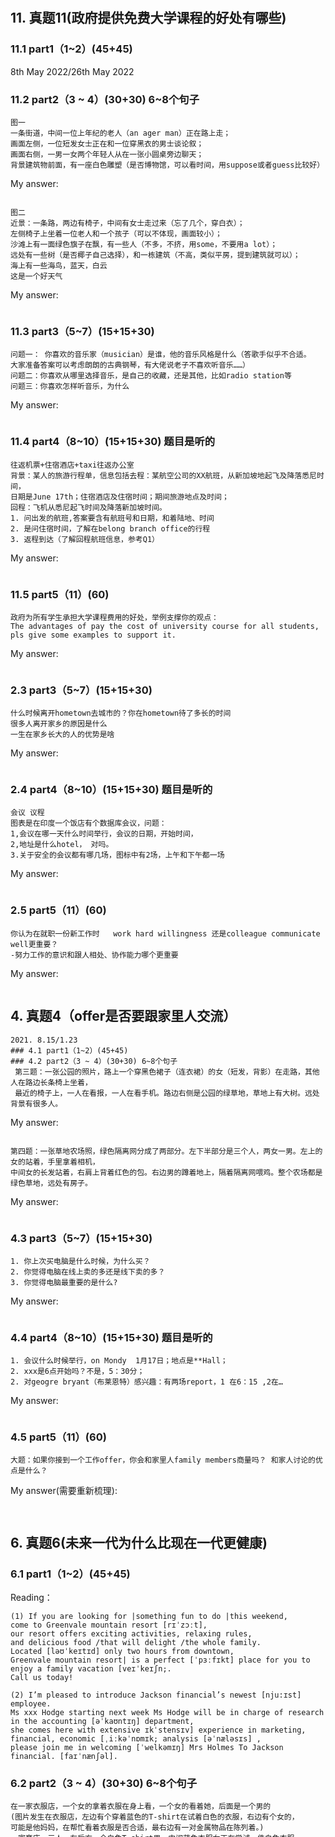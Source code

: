 ```







































































```
## 11.	真题11(政府提供免费大学课程的好处有哪些)
### 11.1	part1（1~2）(45+45)   
8th May 2022/26th May 2022
### 11.2	part2（3 ~ 4）(30+30) 6~8个句子
```
图一
一条街道，中间一位上年纪的老人（an ager man）正在路上走；
画面左侧，一位短发女士正在和一位穿黑衣的男士谈论叙；
画面右侧，一男一女两个年轻人从在一张小圆桌旁边聊天；
背景建筑物前面，有一座白色雕塑（是否博物馆，可以看时间，用suppose或者guess比较好）
```
My answer:

```

```

```
图二
近景：一条路，两边有椅子，中间有女士走过来（忘了几个，穿白衣）；
左侧椅子上坐着一位老人和一个孩子（可以不体现，画面较小）；
沙滩上有一面绿色旗子在飘，有一些人（不多，不挤，用some，不要用a lot）；
远处有一些树（是否椰子自己选择），和一栋建筑（不高，类似平房，提到建筑就可以）；
海上有一些海鸟，蓝天，白云
这是一个好天气
```
My answer:

```

```

### 11.3	part3（5~7）(15+15+30)
```
问题一： 你喜欢的音乐家（musician）是谁，他的音乐风格是什么（答歌手似乎不合适。
大家准备答案可以考虑朗朗的古典钢琴，有大佬说老子不喜欢听音乐……）
问题二：你喜欢从哪里选择音乐，是自己的收藏，还是其他，比如radio station等
问题三：你喜欢怎样听音乐，为什么
```

My answer:

```

```

### 11.4	part4（8~10）(15+15+30) 题目是听的
```
往返机票+住宿酒店+taxi往返办公室
背景：某人的旅游行程单，信息包括去程：某航空公司的XX航班，从新加坡地起飞及降落悉尼时间，
日期是June 17th；住宿酒店及住宿时间；期间旅游地点及时间；
回程：飞机从悉尼起飞时间及降落新加坡时间。
1. 问出发的航班,答案要含有航班号和日期，和着陆地、时间
2. 是问住宿时间，了解在belong branch office的行程
3. 返程到达（了解回程航班信息，参考Q1）
```
My answer:

```

```
### 11.5	part5（11）(60)
```
政府为所有学生承担大学课程费用的好处，举例支撑你的观点：
The advantages of pay the cost of university course for all students,
pls give some examples to support it.
```
My answer:

```

```


### 2.3 part3（5~7）(15+15+30)
```
什么时候离开hometown去城市的？你在hometown待了多长的时间
很多人离开家乡的原因是什么
一生在家乡长大的人的优势是啥
```
My answer:

```

```

### 2.4 part4（8~10）(15+15+30) 题目是听的
```
会议 议程
图表是在印度一个饭店有个数据库会议，问题：
1,会议在哪一天什么时间举行，会议的日期，开始时间，
2,地址是什么hotel， 对吗。
3.关于安全的会议都有哪几场，图标中有2场，上午和下午都一场
```
My answer:

```

```

### 2.5 part5（11）(60)
```
你认为在就职一份新工作时   work hard willingness 还是colleague communicate well更重要？
-努力工作的意识和跟人相处、协作能力哪个更重要
```
My answer:

```

```


## 4.	真题4（offer是否要跟家里人交流）
```
2021. 8.15/1.23
### 4.1	part1（1~2）(45+45)
### 4.2	part2（3 ~ 4）(30+30) 6~8个句子
 第三题：一张公园的照片，路上一个穿黑色裙子（连衣裙）的女（短发，背影）在走路，其他人在路边长条椅上坐着，
 最近的椅子上，一人在看报，一人在看手机。路边右侧是公园的绿草地，草地上有大树。远处背景有很多人。
```
My answer:

```

```

```
第四题：一张草地农场照，绿色隔离网分成了两部分。左下半部分是三个人，两女一男。左上的女的站着，手里拿着相机，
中间女的长发站着，右肩上背着红色的包。右边男的蹲着地上，隔着隔离网喂鸡。整个农场都是绿色草地，远处有房子。
```
My answer:

```

```

### 4.3	part3（5~7）(15+15+30)
```
1. 你上次买电脑是什么时候，为什么买？
2. 你觉得电脑在线上卖的多还是线下卖的多？
3. 你觉得电脑最重要的是什么?
```

My answer:

```

```

### 4.4	part4（8~10）(15+15+30) 题目是听的
```
1. 会议什么时候举行，on Mondy  1月17日；地点是**Hall；
2. xxx是6点开始吗？不是，5：30分；
2. 对geogre bryant（布莱恩特）感兴趣：有两场report，1 在6：15 ,2在…
```
My answer:

```

```


### 4.5	part5（11）(60)
```
大题：如果你接到一个工作offer，你会和家里人family members商量吗？ 和家人讨论的优点是什么？
```
My answer(需要重新梳理):

```
 
```




## 6.	真题6(未来一代为什么比现在一代更健康)
### 6.1	part1（1~2）(45+45)

Reading：

```
(1) If you are looking for |something fun to do |this weekend, 
come to Greenvale mountain resort [rɪˈzɔːt], 
our resort offers exciting activities, relaxing rules, 
and delicious food /that will delight /the whole family. 
Located [ləʊˈkeɪtɪd] only two hours from downtown, 
Greenvale mountain resort| is a perfect [ˈpɜːfɪkt] place for you to enjoy a family vacation [veɪˈkeɪʃn;. 
Call us today!
```

```
(2) I’m pleased to introduce Jackson financial’s newest [nju:ɪst] employee. 
Ms xxx Hodge starting next week Ms Hodge will be in charge of research in the accounting [əˈkaʊntɪŋ] department, 
she comes here with extensive ɪkˈstensɪv] experience in marketing, 
financial, economic [ˌiːkəˈnɒmɪk; analysis [əˈnæləsɪs] , 
please join me in welcoming [ˈwelkəmɪŋ] Mrs Holmes To Jackson financial. [faɪˈnænʃəl].
```

### 6.2	part2（3 ~ 4）(30+30) 6~8个句子
```
在一家衣服店，一个女的拿着衣服在身上看，一个女的看着她，后面是一个男的
(图片发生在衣服店，左边有个穿着蓝色的T-shirt在试着白色的衣服，右边有个女的，
可能是他妈妈，在帮忙看着衣服是否合适，最右边有一对金属物品在陈列着。)
一家商店，三人，左后方一个白色T-shirt男，中间蓝色衣服女正在尝试一件白色衣服，
右边是一个黑人妇女，最左边有很多商品（说金属物品应该也可以）
```

![image](https://user-images.githubusercontent.com/2299635/171654973-5e9bff4c-01bd-4b73-a9c0-5f374b55e30a.png)

My answer:

```

```

```
两人-1女1男，三辆car，一辆自行车。女的蹲地上做着什么（开锁吧），
白色衬衣男正准备打开汽车门。路的另外一边有两辆车，还有很多树
```

![image](https://user-images.githubusercontent.com/2299635/171654890-ca978991-b859-4328-87f8-2705526ebd75.png)

My answer:

```

```

### 6.3	part3（5~7）(15+15+30)
```
1.	家乡呆了多长时间？ Where you lived before？How long did you lived there？
2.	你现在呆的地方你最喜欢什么？Do you like to live in current place？Why？
3.	如果你换了地方住，你最看重哪些点？为什么？
        If you want to change to another place，what is the most important？Why？
```
My answer:

```

```


### 6.4	part4（8~10）(15+15+30) 题目是听的

```
儿童文学会议
第一题：什么时候举办？
第二题：有一本什么书，什么时候可以签名
I want to have the chance to sign a book written by XXX？Do I have the opportunity？
第三题：对reading technology感兴趣，参加哪些
```

My answer:

```

```


### 6.5	part5（11）(60)
```
现在的人和将来的人会比较健康，为什么？
```

My answer:

```

```




## 10.	真题10（买房/公寓比租房的缺点）
2022. 1.23 19:00 / 29th May, 2022

### 10.1	part1（1 ~ 2）(45+45)
### 10.2	part2（3 ~ 4）(30+30) 6~8个句子
 ![image](https://user-images.githubusercontent.com/2299635/170911691-94f06647-b4b2-4674-b81d-7c8d5bb833ed.png)

My answer:

```

```
 
![image](https://user-images.githubusercontent.com/2299635/170911697-ff0cc890-86b8-42b8-9bf9-cdac0d58dad8.png)

My answer:

```

```



### 10.3	part3（5~7）(15+15+30)
```
背景：一个公共汽车公司想要扩张，对你进行一个电话采访。
1.上次啥时候乘坐公共汽车？独自乘坐的吗？
2.一般什么情况下你会想乘坐公共汽车，为什么？
3.你会选择公共汽车出行吗？为什么会or不会？
```
My answer:

```

```

### 10.4	part4（8~10）(15+15+30) 题目是听的
```
背景：要举行一个招聘会
 
1.时间、地点（这里卡了一下，应该是这两个），会议开始时间
2.想参加一个会议，具体信息？
图中有两场这个会议，但是有一场用红线划掉了，并标注了取消，只介绍剩下一场就好
3.想参加线上（应该是说的线上的，这个关键词他重读了，在表中也很好找）的，具体信息？
一共两场，一场9：30AM，一场11；30AM
```
My answer:

```

```

### 10.5	part5（11）(60)
```
问自己有一套房子或者公寓与租房的相比缺点是什么
买房子对比租房子的缺点，并描述认为是缺点的理由。
```
My answer:
``` 

```





## 12.	真题12（毕业后第一份工作重要吗）
### 12.1	part1（1~2）(45+45)
### 12.2	part2（3 ~ 4）(30+30) 6~8个句子
```
图1：
海上有一船，夹板上面有四个人，两男的坐个椅子，白衬衣男整理领口，黑衣男在看手机，
后面两个人站着好像在聊天，背景是海水和岸边的山、树。
```
My answer:

```

```

```
图2：
三个人坐在办公室，男主管位置的有台电脑，对面靠右下方的男的拿个笔纸在记录啥，
男的旁边女的在递东西给主管。
```
My answer:

```

```

### 12.3	part3（5~7）(15+15+30)
```
1、	你用这个手机多长时间，用的频率
2、
3、如果有新的手机出来， 你打算买吗？
```
My answer:

```

```


### 12.4	part4（8~10）(15+15+30) 题目是听的
### 12.5	part5（11）(60) 
```
有些人觉得人毕业后的第一份工作对他或她的后续职业有很大影响，你认可还是不认可，为什么？
```
My answer:

```

```






## 13.	真题13（offer是否需要考虑公司的名誉）
### 13.1	part1（1~2）(45+45)
### 13.2	part2（3 ~ 4）(30+30) 6~8个句子
图1：
一个穿黑色裙的女生躺在椅子上看书，挨着他的是一个穿红色T恤的男人躺在椅子上，手里端着一瓶水。背后可以看到一个人，站着门的中间。左侧可以看到一辆摩托车。
在一个房间，右边一个男人和一个女人坐在躺椅上，女人在看书；他们的前面是一个桌子，桌子的右边是一辆摩托车，他们的右边，有个男人，正在进来。
```

```

图2：化学实验室里面有三个人，全部穿着白色工作服。在镜头前，是一个男生挨着桌子站着，好像在准备实验材料。背后可以看到一个女生正在打开冰箱，好像要存放化学物品。另外一个女生正在从外面开门进来
在一个实验室，共三个人，两个女人，一个男人，他们都穿着白色的制服（实验室常穿的），男人正在擦桌子；背后一个女人正在开冰箱，另外一个女人正开门进来，背后可以看到显微镜。
My answer:

```

```

13.3	part3（5~7）(15+15+30)
1、上次是什么时间跟谁联系，为什么？
2、你使用邮件的频率是多少？
3、什么情况下你会选择发邮件，还是选择打电话。

My answer:

``` 

```

13.4	part4（8~10）(15+15+30) 题目是听的
1、问钓鱼需不需要带什么装备，其实不需要，表格右侧示意提供全部工具。
2、对Class有兴趣，想了解class相关信息，有两个相关的class。

My answer:

```

```

13.5	part5（11）(60)
当你获得一个公司的offer时，你是否同意需要考虑这个公司的reputation

``` 


```






## 15.	真题15（获得professional success，是否需要take risk）
15th May 2022
### 15.1	part1（1~2）(45+45)
1.	Renus family restaurant \celebrate\outstanding dinner
2.	Professionals, appointment, specific
### 15.2	part2（3 ~ 4）(30+30) 6~8个句子
在街上，中间有三个人站在自行车旁，穿着自行车服装和安全帽，应当是骑行爱好者，左边有一个人再走，右边有一个人坐在椅子上

My answer:

```

```

两个人在办公室，2个人，旁边有复印件和打印机，女人正在问男人，男人穿着正装

My answer:

```

```

### 15.3	part3（5~7）(15+15+30)
工作的地方离家多远，是否需要开车
你喜欢上班早一点，还是晚一点？
上班哪个比较好，好的主管 supper visors、好的同事、还是其他？

My answer:

```

```

### 15.4	part4（8~10）(15+15+30) 题目是听的
日程表
是否是4月3号开？ -- 回答是的

是否还有自行车/徒步旅行
原本是要4、4的，但是被cancel了，所以要说不是的

有几个跟food相关的
有两个，cook、另外一个在11 am

### 15.5	part5（11）(60)
成功是否需要冒险

My answer:

```

```






## 16.	真题16（有钱就快乐吗）
2022.3/13
### 16.1	part1（1~2）(45+45)
### 16.2	part2（3 ~ 4）(30+30) 6~8个句子
餐厅：三个人（前台和帮厨）； 前台点菜的地方，有收银，有食物的餐盘、空餐盘；<3>左边站了一个长卷头发穿黑色裙子的女士，中间是一个穿着白色衣服的女士拿着餐盘，女士的左边是一排像食堂打菜的柜子（里面有菜）。
or 一个餐馆中，左边站了一个长卷头发穿黑色裙子的女士，中间是一个穿着白色衣服的女士拿着餐盘，女士的左边是一排像食堂打菜的柜子（里面有菜），柜子的前面站着2个男士。 

餐盘 plate 
My answer:

```

```

6个人，都是女的，5个穿白大褂(医生那种)，第六个人坐在后面，穿黑衣服； 右侧两个女的在交谈，中间两个女的也在交谈，中间靠后一个女的在看书； 左下角女的穿黑衣服，在做事，后面有个仪器台子，上面堆满仪器
or 实验室里，右边是2个女生，一个站着，一个坐着，在看一本书；中间是一个女生坐在课桌前，与左边的女生在指着一本书交流。背景有一些化学实验器具，显微镜，试管，烧杯，放实验器具的黄色桌子等

My answer:

```

```

### 16.3	part3（5~7）(15+15+30)
1. 怎么判断纪念品的质量？
2. 你所住的地方最受欢迎的纪念品是什么，为什么？
3. 你会在网上购买吗，为什么（你会在网上买纪念品吗？）

My answer:

```

```
### 16.4	part4（8~10）(15+15+30) 题目是听的
### 16.5	part5（11）(60)
有钱就会快乐吗？请给出理由。

My answer:

```

```





## 17.	真题17（幽默humourless还是严肃seriousness）
15th May 2022
### 17.1	part1（1~2）(45+45)
### 17.2	part2（3 ~ 4）(30+30) 6~8个句子
图1：室内等候厅，左边4个大妈并排坐在一张黑色长凳上，再看前面的黑色电视屏，他们前面有2个小男孩，一个坐在长凳上看那个电视屏，
一个横躺在上面。电视右边有个动物雕像。后面有3个美女服务员站在前台，围成一圈在聊天

图2: 右边有把大的遮阳伞，下面一张桌子，两个女人坐在下面吃零食。右边一个大妈在走，手里拿着个玻璃杯。后面是个房子
 ![image](https://user-images.githubusercontent.com/2299635/170913680-81ccc33a-296e-43a3-93a8-f6b777ea963e.png)

### 17.3	part3（5~7）(15+15+30)
1、最近一次参加生日party是什么时候，是给谁过生日
2、你一般在哪里买生日礼物
3、你认为生日party需要准备不同种类的食物吗？为什么

My answer:

```

```

### 17.4	part4（8~10）(15+15+30) 题目是听的
一次食品公司的面试安排：从早上8点开始，有好几场面试

1、问在哪天，几点钟开始

2、没太听懂，跟8点30那场面试取消相关。

3、问有几场跟营养均衡师岗位的面试，几点钟开始
### 17.5	part5（11）(60)
你更愿意跟哪种人工作：比较幽默 humourless 的人，还是比较严肃 seriousness 的人

My answer:

```

```





## 18.	真题18（项目中分歧需要解决还是忽略）
2022.3.6
### 18.1	part1（1~2）(45+45)
### 18.2	part2（3 ~ 4）(30+30) 6~8个句子
1. 在一个广场，有很多人，有个老人骑着自行车，右边有个人拿帽子。远处有树和塔

My answer:

```

```

3. 在一个湖边，有五个站在湖边看着湖里有两划船的人，在后面有几个狮子像和很多树。

My answer:

```

```

### 18.3	part3（5~7）(15+15+30)
1. 你的房子多久了，是公寓或是House？
2. 如果要改善，你最想改善哪些？
3. 如要维修房子你是请人或是自已动手？Why？

My answer:

```

```
### 18.4	part4（8~10）(15+15+30) 题目是听的
### 18.5	part5（11）(60)
如果两个人在项目中出现分歧是要解决或是忽略？

My answer:

```

```






## 19.	真题19（请说明一下在一个公司的多处不同城市工作的好处）
20th Feb 2022/ 15th May 2022
### 19.1	part1（1~2）(45+45)
### 19.2	part2（3 ~ 4）(30+30) 6~8个句子
在街上，左边一个穿着黑色的男的坐在椅子上，打着电话；一个女的穿着绿色衣服，也坐在椅子上，看手机；一个大妈拿着包子在路上走过。路的右边是一排树，道路的尽头有一辆白色的汽车

My answer:

```

```

图二：
在一个室内小店前，很多人地经过，店长坐在门口，旁边两个人在握手；店前面挂了很多商品。
图片2：在建筑物的内部，左边是个杂货店(Grocery store)，门口一个男的做在椅子上，旁边两个男的正站在那里谈话，中间和右边有一些人在逛，背景是个服装店，里面有两个人在看服装
（有点复杂，感觉是阿拉伯世国家的商店外面）

My answer:

```

```



### 19.3	part3（5~7）(15+15+30)
1. 你的爱好hobby是什么，有多久了
2. 你有足够时间去做自己的爱好吗？Why
3. 请描述一下你的爱好，。。。。

My answer:

```

```

### 19.4	part4（8~10）(15+15+30) 题目是听的
### 19.5	part5（11）(60)
请说明一下在一个公司的多处不同城市工作的好处

My answer:

```

```







## 20.	真题20（你运动时喜欢一个人运动还是喜欢群体运动）
2022.3.13
### 20.1	part1（1~2）(45+45)
### 20.2	part2（3 ~ 4）(30+30) 6~8个句子
图片1：
一个阴天，照片应该是在校园，右边2个男生背着黑色的包站着路标旁，应该是寻找地址，他们在交谈，其中一个用手指着某个地点，中间是一个女学生应该是望着教学楼。中间一个女生背着包和提着一把伞，背后有建筑和很多人，还有绿色的草

My answer:

```

```

图片2：
是在海边的沙滩上，很多人在沙滩上站着，也有很多人坐着，海里还有很多人在游泳，我们可以看到很太阳伞。

My answer:

```

```

### 20.3	part3（5~7）(15+15+30)
1. 你是经常在家做饭还是在外面吃，为什么
2. 什么时间段在餐厅吃饭的人多，是否需要提前预定。
3. 可以推荐附近一家餐厅能带着或者打包的，原因是什么

My answer:

```

```

### 20.4	part4（8~10）(15+15+30) 题目是听的
关于儿童公园的
1. 可以告诉我门票的多少钱
在最后一行，6美元一张，小孩低于2岁免费
2. 公园的活动是否在早上
活动全部都是在下午3点
3. 顾客有2岁和5岁的小孩，可以参加那些活动
可以参加三个

My answer:

```

```

### 20.5	part5（11）(60)
最后一题，是问你运动时喜欢一个人运动还是喜欢群体运动
What are the advantages of exercising alone?

My answer:

``` 

```






## 21.	真题21（进入大学前实习/gap year有哪些好处）
8th May 2022/ 28th March 2022/
### 21.1	part1 (1 ~ 2) (45+45)
朗读第一题：专属名词的 street名字，好长。（要胆子大一点啊）
### 21.2	part2 (3 ~ 4) ( 30+30 ) 6 ~ 8个句子
图片一，
一个饮品店，有两个人：左边一个男人，坐在小桌前，戴着耳机，小桌上放着电脑；右边一个女人，面前小桌上放着一些纸，她在她的黑色包里找东西。
另外一个兄弟反馈：教室，3个人。中间的男人带着红色的beats耳机；右边的女的在翻包；


My answer:

```

```


图片二，
一个小礼堂很多人正在庆祝或者颁奖，右边台子上 一个女士 正在给 另一个女士颁奖，左边台下坐着很多人，他们在鼓掌。

My answer:

```

```

### 21.3	part3（5~7）(15+15+30)
1.	你最近一次观光旅游是什么时候，所在城市是哪儿
2.	选择自由行还是跟团游
3.	如果去观光旅游，你认为哪个更重要。① 地点 ② 美食 ③ 专业导游

My answer:

```

```

### 21.4	part4（8~10）(15+15+30) 题目是听的
是一个 讲课，第一个问题 问起止时间，
第二个问题 是问一个 session是不是 周三，
第三个问题是 问有哪些session 是叫 merg 的讲授（有两个）

My answer:

```

```

### 21.5	part5（11）(60)
有兄弟认为：你认为高中生毕业后，在进入大学前 参加实习 有哪些好处
也有认为是：如果高中毕业搞一年gap year，好处是什么
 

My answer:

```

```






## 22.	真题22（工作经验还是教育背景重要）
8th April 2022 / 14th May 2022/ 29th May 2022
### 22.1	part1（1~2）(45+45)
1、	市政修路的通知（construction）
2、	商场抽奖的活动
### 22.2	part2（3 ~ 4）(30+30) 6~8个句子
图片1：山和湖，有人在划船，有人在岸上准备划船 湖边划船的，5个人的描述。1、	在湖边，左边三个坐船准备出去；中间一个划船过来，右边一个人穿着蓝色T恤准备上船，另外一个人已经划船走了；背景很多树

My answer:

```

```


图片2：实验室，3女1男，左边在接水，右后边在开冰箱门，右边2个在看显微镜。（感觉跟题库13的图片题一样）
  实验室里面4个人，3女一男，右边2个（一男一女）在看显微镜，中间一个女的在从柜子里面拿东西，左边一个女的在接水。
  实验室里四个人，都穿着白衣服；左边一个女生正在接水；中间一个人从冰箱拿出什么东西；右边两个人坐着在操作显微镜，旁边还一个空着的显微镜和凳子；

My answer:

```

```


22.3	part3（5~7）(15+15+30)
1、喜欢什么topic的新闻
2、是否愿意订阅online alert，why 
3、用TV看新闻好不好，why
1、	你最感兴趣的话题是什么，为什么
2、	你会订阅获得最新的消息嘛，为什么
3、	你觉得从电视获取新闻好嘛，为什么

My answer:

```

```

### 22.4	part4（8~10）(15+15+30) 题目是听的

比较简单，第二个问题我开始听错了，他问的是pipe什么时候修（下周），我听成什么时候讲了（上午第三个议题）。
1、	第一个议题是谁说？什么时候（9点-9点15）
2、	Water piper坏了，会修嘛（第二个人会讲maintenance的东西，并且water piper will be repair next week）
3、	描述rual的会议安排；


My answer:

```

```

### 22.5	part5（11）(60)
education background and related work experience ,which one more important and why
你觉得对于一个新员工来说，是教育水平重要还是有相关经历重要（education or relevant work experience）
描述一个你熟悉的工作，如果要招聘一个新人，是教育背景重要还是行业经验更重要，理由和例子。


My answer:

```

```





```

11. 3 街道，中间有老人走 4 沙滩，行人，旗子 5-7喜欢的音乐家，从哪获取音乐internet，怎么听
    8-10 航班 行程 返程   
	11 政府承担大学费用的好处 提升教育水平 有钱买设备，不用打工，更多人上学
	
8. 1 alito ehicle 2 pattern 3 音乐会， 4 仓库 叉车 推车
    5-7健身房 频次 时间 健身课   8-10 会员日时间 非会员门票 event
	11 高效沟通，表达自己，倾听别人，队员感受
	
6. 1 greenvale 2 jackson 3 试衣服 黑人妇女 4 女锁自行车 男开车门
    5-7 家乡呆多久，希望当前城市什么，新地方 地铁 医院 超市
    8-10 会议  时间 签名书   11 未来人比较健康  饮食 健身 医药 疫苗 
	
4. 3 公园 黑色裙子短发  4 农场 草地 小孩喂鸡  5-7 买电脑 线上 质量最重要
    8-10 会议地点 时间 report 11 新offer和家人商量 经验 尊重 支持
	
2. 3 饭馆，三个人吃饭点餐 4 仓库，换衣服 5-7时候离开家乡，原因，在家乡的优势
    8-10 数据库会议地点 时间 安全  11 沟通能力 表达自己，倾听别人，队员感受
	
10. 3 staircase 楼梯7人  4 实验室4人 显微镜  5-公交 什么时候乘坐，为什么会选择bus
    8-10 招聘会，时间地点，线上的有哪些   11 买房子的缺点  贵没钱干其他的 换工作 不能换邻居
```

